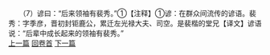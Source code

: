 　　（7）谚曰：“后来领袖有裴秀。”①【注释】①谚：在群众间流传的谚语。裴秀：字季彦，晋初封钜鹿公，累迁左光禄大夫、司空。是裴楷的堂兄【译文】谚语说：“后辈中成长起来的领袖有裴秀。”
<br>[上一篇](08_006) [回卷首](08_000) [下一篇](08_008)
